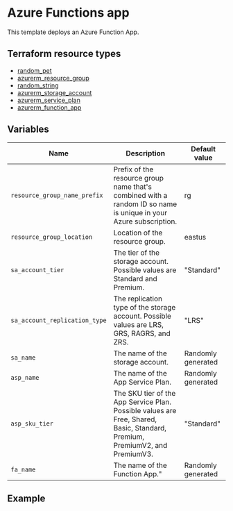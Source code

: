 # Azure Functions app

This template deploys an Azure Function App.

## Terraform resource types

- [random_pet](https://registry.terraform.io/providers/hashicorp/random/latest/docs/resources/pet)
- [azurerm_resource_group](https://registry.terraform.io/providers/hashicorp/azurerm/latest/docs/resources/resource_group)
- [random_string](https://registry.terraform.io/providers/hashicorp/random/latest/docs/resources/string)
- [azurerm_storage_account](https://registry.terraform.io/providers/hashicorp/azurerm/latest/docs/resources/storage_account)
- [azurerm_service_plan](https://registry.terraform.io/providers/hashicorp/azurerm/latest/docs/resources/service_plan)
- [azurerm_function_app](https://registry.terraform.io/providers/hashicorp/azurerm/latest/docs/resources/function_app)

## Variables

| Name | Description | Default value |
|-|-|-|
| `resource_group_name_prefix` | Prefix of the resource group name that's combined with a random ID so name is unique in your Azure subscription. | rg |
| `resource_group_location` | Location of the resource group. | eastus |
| `sa_account_tier` | The tier of the storage account. Possible values are Standard and Premium. | "Standard" |
| `sa_account_replication_type` | The replication type of the storage account. Possible values are LRS, GRS, RAGRS, and ZRS. | "LRS" |
| `sa_name` | The name of the storage account. | Randomly generated |
| `asp_name` | The name of the App Service Plan. | Randomly generated |
| `asp_sku_tier` | The SKU tier of the App Service Plan. Possible values are Free, Shared, Basic, Standard, Premium, PremiumV2, and PremiumV3. | "Standard" |
| `fa_name` | The name of the Function App." | Randomly generated |

## Example